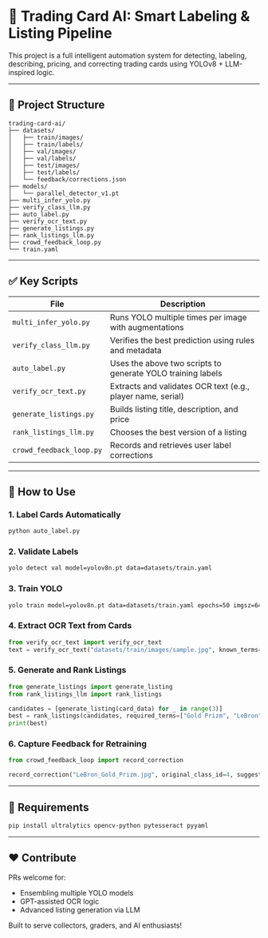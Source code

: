 
# 🧠 Trading Card AI: Smart Labeling & Listing Pipeline

This project is a full intelligent automation system for detecting, labeling, describing, pricing, and correcting trading cards using YOLOv8 + LLM-inspired logic.

---

## 📁 Project Structure

```
trading-card-ai/
├── datasets/
│   ├── train/images/
│   ├── train/labels/
│   ├── val/images/
│   ├── val/labels/
│   ├── test/images/
│   ├── test/labels/
│   └── feedback/corrections.json
├── models/
│   └── parallel_detector_v1.pt
├── multi_infer_yolo.py
├── verify_class_llm.py
├── auto_label.py
├── verify_ocr_text.py
├── generate_listings.py
├── rank_listings_llm.py
├── crowd_feedback_loop.py
└── train.yaml
```

---

## ✅ Key Scripts

| File | Description |
|------|-------------|
| `multi_infer_yolo.py` | Runs YOLO multiple times per image with augmentations |
| `verify_class_llm.py` | Verifies the best prediction using rules and metadata |
| `auto_label.py` | Uses the above two scripts to generate YOLO training labels |
| `verify_ocr_text.py` | Extracts and validates OCR text (e.g., player name, serial) |
| `generate_listings.py` | Builds listing title, description, and price |
| `rank_listings_llm.py` | Chooses the best version of a listing |
| `crowd_feedback_loop.py` | Records and retrieves user label corrections |

---

## 🚀 How to Use

### 1. Label Cards Automatically

```bash
python auto_label.py
```

### 2. Validate Labels

```bash
yolo detect val model=yolov8n.pt data=datasets/train.yaml
```

### 3. Train YOLO

```bash
yolo train model=yolov8n.pt data=datasets/train.yaml epochs=50 imgsz=640
```

### 4. Extract OCR Text from Cards

```python
from verify_ocr_text import verify_ocr_text
text = verify_ocr_text("datasets/train/images/sample.jpg", known_terms=["LeBron", "Curry"])
```

### 5. Generate and Rank Listings

```python
from generate_listings import generate_listing
from rank_listings_llm import rank_listings

candidates = [generate_listing(card_data) for _ in range(3)]
best = rank_listings(candidates, required_terms=["Gold Prizm", "LeBron"])
print(best)
```

### 6. Capture Feedback for Retraining

```python
from crowd_feedback_loop import record_correction

record_correction("LeBron_Gold_Prizm.jpg", original_class_id=4, suggested_class_id=6, reason="should be Blue Wave")
```

---

## 🧩 Requirements

```bash
pip install ultralytics opencv-python pytesseract pyyaml
```

---

## ❤️ Contribute

PRs welcome for:
- Ensembling multiple YOLO models
- GPT-assisted OCR logic
- Advanced listing generation via LLM

Built to serve collectors, graders, and AI enthusiasts!

